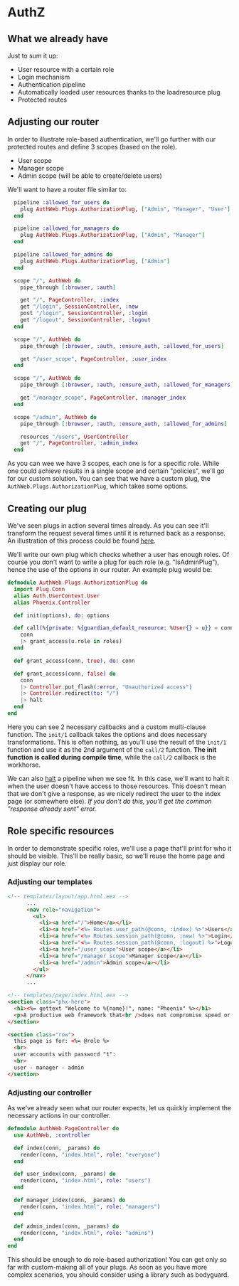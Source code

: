 # AuthZ

## What we already have

Just to sum it up:

* User resource with a certain role
* Login mechanism
* Authentication pipeline
* Automatically loaded user resources thanks to the loadresource plug
* Protected routes

## Adjusting our router

In order to illustrate role-based authentication, we'll go further with our protected routes and define 3 scopes (based on the role).

* User scope
* Manager scope
* Admin scope (will be able to create/delete users)

We'll want to have a router file similar to:

```elixir
  pipeline :allowed_for_users do
    plug AuthWeb.Plugs.AuthorizationPlug, ["Admin", "Manager", "User"]
  end

  pipeline :allowed_for_managers do
    plug AuthWeb.Plugs.AuthorizationPlug, ["Admin", "Manager"]
  end

  pipeline :allowed_for_admins do
    plug AuthWeb.Plugs.AuthorizationPlug, ["Admin"]
  end

  scope "/", AuthWeb do
    pipe_through [:browser, :auth]

    get "/", PageController, :index
    get "/login", SessionController, :new
    post "/login", SessionController, :login
    get "/logout", SessionController, :logout
  end

  scope "/", AuthWeb do
    pipe_through [:browser, :auth, :ensure_auth, :allowed_for_users]

    get "/user_scope", PageController, :user_index
  end

  scope "/", AuthWeb do
    pipe_through [:browser, :auth, :ensure_auth, :allowed_for_managers]

    get "/manager_scope", PageController, :manager_index
  end

  scope "/admin", AuthWeb do
    pipe_through [:browser, :auth, :ensure_auth, :allowed_for_admins]

    resources "/users", UserController
    get "/", PageController, :admin_index
  end
```

As you can wee we have 3 scopes, each one is for a specific role. While one could achieve results in a single scope and certain "policies", we'll go for our custom solution. You can see that we have a custom plug, the `AuthWeb.Plugs.AuthorizationPlug`, which takes some options.

## Creating our plug

We've seen plugs in action several times already. As you can see it'll transform the request several times until it is returned back as a response. An illustration of this process could be found [here](https://www.brianstorti.com/assets/images/plug.png).

We'll write our own plug which checks whether a user has enough roles. Of course you don't want to write a plug for each role (e.g. "IsAdminPlug"), hence the use of the options in our router. An example plug would be:

```elixir
defmodule AuthWeb.Plugs.AuthorizationPlug do
  import Plug.Conn
  alias Auth.UserContext.User
  alias Phoenix.Controller

  def init(options), do: options

  def call(%{private: %{guardian_default_resource: %User{} = u}} = conn, roles) do
    conn
    |> grant_access(u.role in roles)
  end

  def grant_access(conn, true), do: conn

  def grant_access(conn, false) do
    conn
    |> Controller.put_flash(:error, "Unauthorized access")
    |> Controller.redirect(to: "/")
    |> halt
  end
end
```

Here you can see 2 necessary callbacks and a custom multi-clause function. The `init/1` callback takes the options and does necessary transformations. This is often nothing, as you'll use the result of the `init/1` function and use it as the 2nd argument of the `call/2` function. **The init function is called during compile time**, while the `call/2` callback is the workhorse.

We can also [halt](https://hexdocs.pm/plug/Plug.Builder.html#module-halting-a-plug-pipeline) a pipeline when we see fit. In this case, we'll want to halt it when the user doesn't have access to those resources. This doesn't mean that we don't give a response, as we nicely redirect the user to the index page (or somewhere else). _If you don't do this, you'll get the common "response already sent" error._

## Role specific resources

In order to demonstrate specific roles, we'll use a page that'll print for who it should be visible. This'll be really basic, so we'll reuse the home page and just display our role.

### Adjusting our templates

```html
<!-- templates/layout/app.html.eex -->
      ...
      <nav role="navigation">
        <ul>
          <li><a href="/">Home</a></li>
          <li><a href="<%= Routes.user_path(@conn, :index) %>">Users</a></li>
          <li><a href="<%= Routes.session_path(@conn, :new) %>">Login</a></li>
          <li><a href="<%= Routes.session_path(@conn, :logout) %>">Logout</a></li>
          <li><a href="/user_scope">User scope</a></li>
          <li><a href="/manager_scope">Manager scope</a></li>
          <li><a href="/admin">Admin scope</a></li>
        </ul>
      </nav>
      ...
```

```html
<!-- templates/page/index.html.eex -->
<section class="phx-hero">
  <h1><%= gettext "Welcome to %{name}!", name: "Phoenix" %></h1>
  <p>A productive web framework that<br />does not compromise speed or maintainability.</p>
</section>

<section class="row">
  this page is for: <%= @role %>
  <br>
  user accounts with password "t":
  <br>
  user - manager - admin
</section>
```

### Adjusting our controller

As we've already seen what our router expects, let us quickly implement the necessary actions in our controller.

```elixir
defmodule AuthWeb.PageController do
  use AuthWeb, :controller

  def index(conn, _params) do
    render(conn, "index.html", role: "everyone")
  end

  def user_index(conn, _params) do
    render(conn, "index.html", role: "users")
  end

  def manager_index(conn, _params) do
    render(conn, "index.html", role: "managers")
  end

  def admin_index(conn, _params) do
    render(conn, "index.html", role: "admins")
  end
end
```

This should be enough to do role-based authorization! You can get only so far with custom-making all of your plugs. As soon as you have more complex scenarios, you should consider using a library such as bodyguard.
